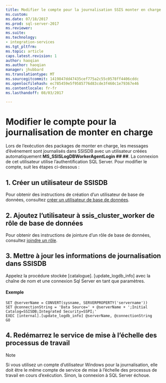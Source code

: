 ```yaml
---
title: Modifier le compte pour la journalisation SSIS monter en charge | Documents Microsoft
ms.custom: 
ms.date: 07/18/2017
ms.prod: sql-server-2017
ms.reviewer: 
ms.suite: 
ms.technology:
- integration-services
ms.tgt_pltfrm: 
ms.topic: article
caps.latest.revision: 1
author: haoqian
ms.author: haoqian
manager: jhubbard
ms.translationtype: MT
ms.sourcegitcommit: 1419847dd47435cef775a2c55c0578ff4406cddc
ms.openlocfilehash: ec785459e5f9585776d83cde3f460c1e79367e46
ms.contentlocale: fr-fr
ms.lasthandoff: 08/03/2017

---
```

# <a name="change-the-account-for-scale-out-logging"></a>Modifier le compte pour la journalisation de monter en charge
Lors de l’exécution des packages de monter en charge, les messages d’événement sont journalisés dans SSISDB avec un utilisateur créées automatiquement **MS_SSISLogDBWorkerAgentLogin ## ##**. La connexion de cet utilisateur utilise l’authentification SQL Server. Pour modifier le compte, suit les étapes ci-dessous :

## <a name="1-create-a-user-of-ssisdb"></a>1. Créer un utilisateur de SSISDB
Pour obtenir des instructions de création d’un utilisateur de base de données, consultez [créer un utilisateur de base de données](../../relational-databases/security/authentication-access/create-a-database-user.md).

## <a name="2-add-the-user-to-database-role-ssisclusterworker"></a>2. Ajoutez l’utilisateur à ssis_cluster_worker de rôle de base de données

Pour obtenir des instructions de jointure d’un rôle de base de données, consultez [joindre un rôle](../../relational-databases/security/authentication-access/join-a-role.md).

## <a name="3-update-logging-information-in-ssisdb"></a>3. Mettre à jour les informations de journalisation dans SSISDB
Appelez la procédure stockée [catalogue]. [update_logdb_info] avec la chaîne de nom et une connexion Sql Server en tant que paramètres.

#### <a name="example"></a>Exemple
```tsql
SET @serverName = CONVERT(sysname, SERVERPROPERTY('servername'))
SET @connectionString = 'Data Source=' + @serverName + ';Initial Catalog=SSISDB;Integrated Security=SSPI;'
EXEC [internal].[update_logdb_info] @serverName, @connectionString
GO
```

## <a name="4-restart-scale-out-worker-service"></a>4. Redémarrez le service de mise à l’échelle des processus de travail

> [!NOTE]
> Si vous utilisez un compte d’utilisateur Windows pour la journalisation, elle doit être le même compte de service de mise à l’échelle des processus de travail en cours d’exécution. Sinon, la connexion à SQL Server échoue.
